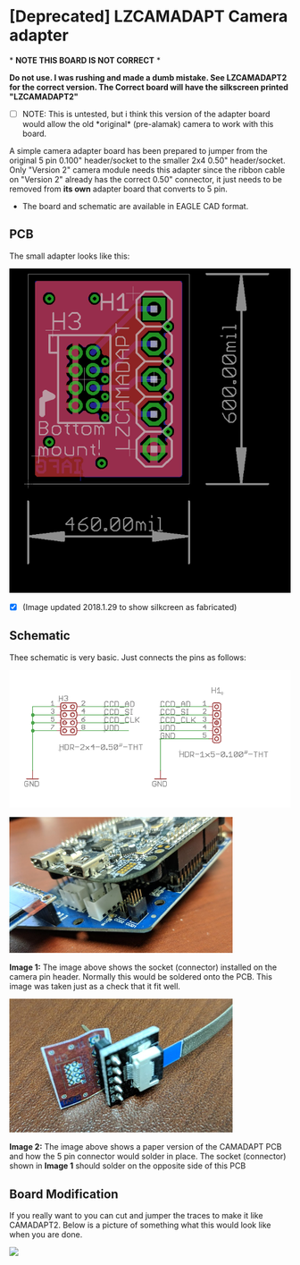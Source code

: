 # \[Deprecated] LZCAMADAPT Camera adapter

\* **NOTE THIS BOARD IS NOT CORRECT** \*

&#x20;**Do not use. I was rushing and made a dumb mistake. See LZCAMADAPT2 for the correct version. The Correct board will have the silkscreen printed "LZCAMADAPT2"**

* [ ] NOTE: This is untested, but i think this version of the adapter board would allow the old \*original\* (pre-alamak) camera to work with this board.

A simple camera adapter board has been prepared to jumper from the original 5 pin 0.100" header/socket to the smaller 2x4 0.50" header/socket. Only "Version 2" camera module needs this adapter since the ribbon cable on "Version 2" already has the correct 0.50" connector, it just needs to be removed from **its own** adapter board that converts to 5 pin.

* The board and schematic are available in EAGLE CAD format.

## PCB

The small adapter looks like this:

![](../../../../.gitbook/assets/LZCAMADAPT1-BRD3.png)

* [x] (Image updated 2018.1.29 to show silkcreen as fabricated)

## Schematic

Thee schematic is very basic. Just connects the pins as follows:

![](../../../../.gitbook/assets/LZCAMADAPT-SCH.png)

![](../../../../.gitbook/assets/cam-adapt-socketpinheader.png)

**Image 1:** The image above shows the socket (connector) installed on the camera pin header. Normally this would be soldered onto the PCB. This image was taken just as a check that it fit well.

![](../../../../.gitbook/assets/camadapt-pcb.png)

**Image 2:** The image above shows a paper version of the CAMADAPT PCB and how the 5 pin connector would solder in place. The socket (connector) shown in **Image 1** should solder on the opposite side of this PCB

## Board Modification

If you really want to you can cut and jumper the traces to make it like CAMADAPT2. Below is a picture of something what this would look like when you are done.

![](../../../../.gitbook/assets/20180125\_132556.png)
